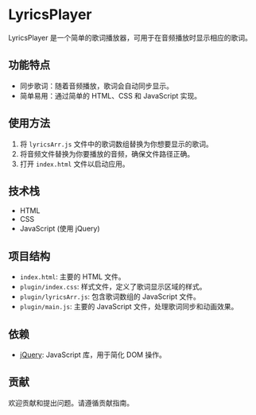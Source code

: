 # LyricsPlayer

LyricsPlayer 是一个简单的歌词播放器，可用于在音频播放时显示相应的歌词。

## 功能特点

- 同步歌词：随着音频播放，歌词会自动同步显示。
- 简单易用：通过简单的 HTML、CSS 和 JavaScript 实现。

## 使用方法

1. 将 `lyricsArr.js` 文件中的歌词数组替换为你想要显示的歌词。
2. 将音频文件替换为你要播放的音频，确保文件路径正确。
3. 打开 `index.html` 文件以启动应用。

## 技术栈

- HTML
- CSS
- JavaScript (使用 jQuery)

## 项目结构

- `index.html`: 主要的 HTML 文件。
- `plugin/index.css`: 样式文件，定义了歌词显示区域的样式。
- `plugin/lyricsArr.js`: 包含歌词数组的 JavaScript 文件。
- `plugin/main.js`: 主要的 JavaScript 文件，处理歌词同步和动画效果。

## 依赖

- [jQuery](https://jquery.com/): JavaScript 库，用于简化 DOM 操作。

## 贡献

欢迎贡献和提出问题。请遵循贡献指南。

